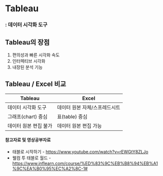 # Tableau


### : 데이터 시각화 도구


## Tableau의 장점
  1. 편의성과 빠른 시각화 속도
  2. 인터렉티브 시각화
  3. 내장된 분석 기능


## Tableau / Excel 비교

|Tableau|Excel|
|------|---|
|데이터 시각화 도구|데이터 원본 자체/스프레드시트|
|그래프(chart) 중심|표(table) 중심|
|데이터 원본 편집 불가|데이터 원본 편집 가능|

#### 참고자료 및 영상공부자료
- 태블로 시작하기 - https://www.youtube.com/watch?v=rEWGtY8ZLJo
- 웰컴 투 태블로 월드 - https://www.inflearn.com/course/%ED%83%9C%EB%B8%94%EB%A1%9C%EA%B0%95%EC%A2%8C-1#










